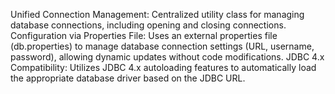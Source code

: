 Unified Connection Management: Centralized utility class for managing database connections, including opening and closing connections.
Configuration via Properties File: Uses an external properties file (db.properties) to manage database connection settings (URL, username, password), allowing dynamic updates without code modifications.
JDBC 4.x Compatibility: Utilizes JDBC 4.x autoloading features to automatically load the appropriate database driver based on the JDBC URL.
